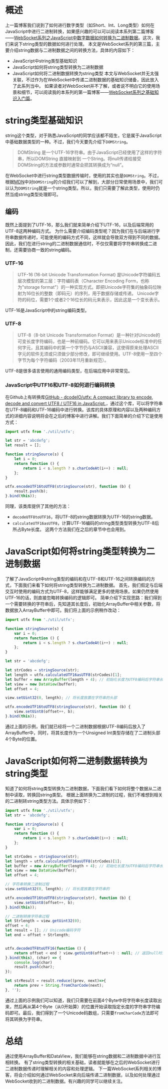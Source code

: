 # 概述
上一篇博客我们说到了如何进行数字类型（如Short、Int、Long类型）如何在JavaScript中进行二进制转换，如果感兴趣的可以可以阅读本系列第二篇博客——[WebSocket系列之JavaScript中数字数据如何转换为二进制数据](https://juejin.im/post/5abb560a6fb9a028d141262b)。这次，我们来说下string类型的数据如何进行处理。
本文是WebSocket系列的第三篇，主要介绍string数据与二进制数据之间的转换方法，具体的内容如下：
- JavaScript中string类型基础知识
- JavaScript如何将string类型转换为二进制数据
- JavaScript如何将二进制数据转换为string类型
  本文与WebSocket并无太强关联，不过作为在WebSocket中传递二进制数据的基础知识储备，因此放入了此系列当中。
  如果读者对WebSocket并不了解，或者说不明白它的使用场景和细节，可以阅读我的本系列的第一篇博客——[WebSocket系列之基础知识入门篇](https://juejin.im/post/5ab91ac96fb9a028db58b1d5)。
# string类型基础知识
string这个类型，对于熟悉JavaScript的同学应该都不陌生，它是属于JavaScript中基础数据类型的一种。不过，我们今天要先介绍下`DOMString`。
> DOMString 是一个UTF-16字符串。由于JavaScript已经使用了这样的字符串，所以DOMString 直接映射到 一个String。将null传递给接受DOMString的方法或参数时通常会把其转换成为“null”。

在WebSocket中进行string类型数据传输时，使用的其实也是`DOMString`。不过，根据[MDN](https://developer.mozilla.org/zh-CN/docs/Web/API/DOMString)中对`DOMString`的介绍我们可以了解到，大部分日常使用场景中，我们可以认为`DOMString`就是一个string类型。所以，我们只需要了解此类型，使用时仍然当成string类型处理即可。

## 编码
既然上面提到了UTF-16，那么我们就来简单介绍下UTF-16，以及后端常用的UTF-8这两种编码方式。
为什么需要介绍编码类型呢？因为我们在与后端进行字符串数据传递时，可能使用的编码方式不同，这样就会导致双方得到不同的数据。因此，我们在进行string的二进制数据通信时，不仅仅需要将字符串转换成二进制，还需要协商一致的string编码。
### UTF-16
> UTF-16 (16-bit Unicode Transformation Format) 是Unicode字符编码五层次模型的第三层：字符编码表（Character Encoding Form，也称为"storage format"）的一种实现方式。即把Unicode字符集的抽象码位映射为16位长的整数（即码元）的序列，用于数据存储或传递。
Unicode字符的码位，需要1个或者2个16位长的码元来表示，因此这是一个变长表示。

UTF-16是JavaScript中的string编码类型。

### UTF-8
> UTF-8（8-bit Unicode Transformation Format）是一种针对Unicode的可变长度字符编码，也是一种前缀码。它可以用来表示Unicode标准中的任何字元，且其编码中的第一个字节仍与ASCII兼容，这使得原来处理ASCII字元的软件无须或只须做少部分修改，即可继续使用。UTF-8使用一至四个字节为每个字符编码（2003年11月重新规范）。

UTF-8是很多语言使用的通用编码类型，在后端应用中非常常见。

### JavaScript中UTF16和UTF-8如何进行编码转换
在Github上有转换库[GitHub - dcodeIO/utfx: A compact library to encode, decode and convert UTF8 / UTF16 in JavaScript.](https://github.com/dcodeIO/utfx)，通过这个库，可以将字符串在UTF-8编码和UTF-16编码中进行转换。该库的具体原理和内容以及两种编码方式的详细内容说明将会在之后的博客中进行讲解。我们下面简单的介绍下它是使用方式：
```javascript
import utfx from './util/utfx';

let str = 'abcdefg';
let result = [];

function stringSource(s) {
    let i = 0;
    return function () {
        return i < s.length ? s.charCodeAt(i++) : null;
    };
}

utfx.encodeUTF16toUTF8(stringSource(str), function (b) {
    result.push(b);
}.bind(this));
```
同理，该类库提供了其他的方法：
- `decodeUTF8toUTF16`，将UTF-8的string数据转换为UTF-16的string数据。
- `calculateUTF16asUTF8`，计算UTF-16编码的string类型类型转换为UTF-8后所占Byte长度。
  这两个方法我们在之后的章节中也会用到。
# JavaScript如何将string类型转换为二进制数据
了解了JavaScript中string类型的编码和在UTF-8和UTF-16之间转换编码的方式，下面我们来看下如何将string类型转换为二进制数据。
首先，我们假定与后端交互时使用的编码方式为UTF-8，这样能够满足更多的使用场景。如果仍然使用UTF-16的话，则直接忽略转换编码的逻辑即可。
简单介绍下实现思路：我们得到一个需要转换的字符串后，先知道其长度后，初始化ArrayBuffer中相关参数，将数据放入ArrayBuffer中即可。我们将上面的示例稍作改动：
```javascript
import utfx from './util/utfx';

function stringSource(s) {
    var i = 0;
    return function () {
        return i < s.length ? s.charCodeAt(i++) : null;
    };
}

let str = 'abcdefg';

let strCodes = stringSource(str);
let length = utfx.calculateUTF16asUTF8(strCodes)[1];
let buffer = new ArrayBuffer(length + 4); // 初始化长度为UTF8编码后字符串长度+4个Byte的二进制缓冲区
let view = new DataView(buffer);
let offset = 4;

view.setUint32(0, length); // 将长度放置在字符串的头部

utfx.encodeUTF16toUTF8(stringSource(str), function (b) {
    view.setUint8(offset++, b);
}.bind(this));
```
通过上面的示例，我们就已经将一个二进制数据根据UTF-8编码后放入了ArrayBuffer中，同时，将其长度作为一个Unsigned Int类型存储在了二进制头部4个Byte的位置。
# JavaScript如何将二进制数据转换为string类型
知道了如何将string类型转换为二进制数据，下面我们看下如何将整个数据从二进制中读取，转换回string类型。
根据上面转换为二进制的过程，我们不难想到相关的二进制转string类型方法。具体示例如下：
```javascript
import utfx from './util/utfx';
let str = 'abcdefg';

function stringSource(s) {
    var i = 0;
    return function () {
        return i < s.length ? s.charCodeAt(i++) : null;
    };
}

let strCodes = stringSource(str);
let length = utfx.calculateUTF16asUTF8(strCodes)[1];
let buffer = new ArrayBuffer(length + 4); // 初始化长度为UTF8编码后字符串长度+4个Byte的二进制缓冲区
let view = new DataView(buffer);
let offset = 4;

// 字符串转换二进制过程
view.setUint32(0, length); // 将长度放置在字符串的

utfx.encodeUTF16toUTF8(stringSource(str), function (b) {
    view.setUint8(offset++, b);
}.bind(this));

// 二进制转换字符串过程
let Strlength = view.getUint32(0);
offset = 4;
let result = []; // Unicode编码字符
let end = offset + Strlength;


utfx.decodeUTF8toUTF16(function () {
    return offset < end ? view.getUint8(offset++) : null; // 返回null时会退出此转换函数
}.bind(this), (char) => {
    console.log(char)
    result.push(char);
});

let strResult = result.reduce((prev, next)=>{
    return prev + String.fromCharCode(next);
}, '');
```
通过上面的示例我们可以知道，我们只需要在前面4个Byte中将字符串长度读取出来，然后再从第4个Byte（从0开始算）的位置开始读取指定长度的字符串字符编码即可。最后，我们得到了一个Unicode码数组，只需要`fromCharCode`方法即可将其转换为字符串。
# 总结
通过使用ArrayBuffer和DataView，我们能够在string数据和二进制数据中进行互相转换。
有了string类型转换的相关基础，读者就能够在之后的WebSocket进行二进制数据传递时理解相关的内容和处理逻辑。
下一篇WebSocket系列相关的博客，将会介绍如何通过WebSocket来向后端传递二进制数据，以及如何处理通过WebSocket收到的二进制数据。有兴趣的同学可以继续关注。

